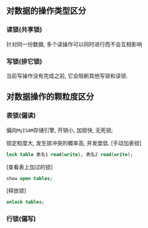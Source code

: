 ## 对数据的操作类型区分

### 读锁(共享锁)

针对同一份数据, 多个读操作可以同时进行而不会互相影响

### 写锁(排它锁)

当前写操作没有完成之前,  它会阻断其他写锁和读锁.



## 对数据操作的颗粒度区分

### 表锁(偏读)

偏向`MyISAM`存储引擎,  开销小, 加锁快, 无死锁;

锁定粒度大, 发生锁冲突的概率高, 并发度低.
[手动加表锁]

```sql
lock table 表名1 read(write), 表名2 read(write);
```

[查看表上加过的锁]

```sql
show open tables;
```

[释放锁]

```sql
unlock tables;
```

### 行锁(偏写)















